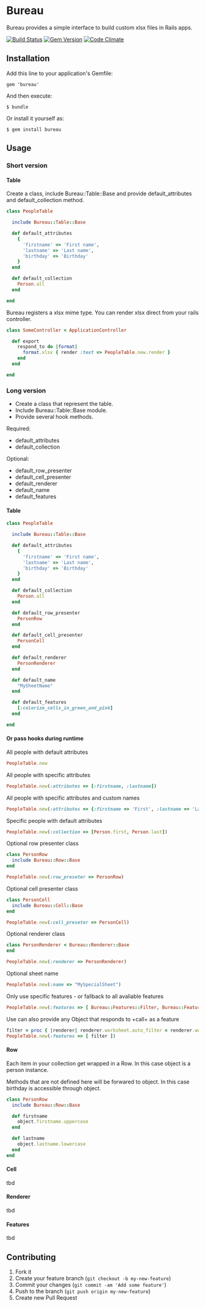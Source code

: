 # Bureau

Bureau provides a simple interface to build custom xlsx files in Rails apps.

[![Build Status](https://secure.travis-ci.org/neopoly/bureau.png?branch=master)](http://travis-ci.org/neopoly/bureau) [![Gem Version](https://badge.fury.io/rb/bureau.png)](http://badge.fury.io/rb/bureau) [![Code Climate](https://codeclimate.com/github/neopoly/bureau.png)](https://codeclimate.com/github/neopoly/bureau)

## Installation

Add this line to your application's Gemfile:

    gem 'bureau'

And then execute:

    $ bundle

Or install it yourself as:

    $ gem install bureau

## Usage

### Short version

#### Table

Create a class, include Bureau::Table::Base and provide default_attributes and default_collection method.

```ruby
class PeopleTable

  include Bureau::Table::Base

  def default_attributes
    {
      'firstname' => 'First name',
      'lastname' => 'Last name',
      'birthday' => 'Birthday'
    }
  end

  def default_collection
    Person.all
  end

end
```

Bureau registers a xlsx mime type. You can render xlsx direct from your rails controller.

```ruby
class SomeController < ApplicationController

  def export
    respond_to do |format|
      format.xlsx { render :text => PeopleTable.new.render }
    end
  end

end
```

### Long version

* Create a class that represent the table.
* Include Bureau::Table::Base module.
* Provide several hook methods.

Required:

* default_attributes
* default_collection

Optional:

* default_row_presenter
* default_cell_presenter
* default_renderer
* default_name
* default_features

#### Table

```ruby
class PeopleTable

  include Bureau::Table::Base

  def default_attributes
    {
      'firstname' => 'First name',
      'lastname' => 'Last name',
      'birthday' => 'Birthday'
    }
  end

  def default_collection
    Person.all
  end

  def default_row_presenter
    PersonRow
  end

  def default_cell_presenter
    PersonCell
  end

  def default_renderer
    PersonRenderer
  end

  def default_name
    "MySheetName"
  end

  def default_features
    [:colorize_cells_in_green_and_pink]
  end

end
```

#### Or pass hooks during runtime

All people with default attributes

```ruby
PeopleTable.new
```

All people with specific attributes

```ruby
PeopleTable.new(:attributes => [:firstname, :lastname])
```

All people with specific attributes and custom names

```ruby
PeopleTable.new(:attributes => {:firstname => 'First', :lastname => 'Last'})
```

Specific people with default attributes

```ruby
PeopleTable.new(:collection => [Person.first, Person.last])
```

Optional row presenter class

```ruby
class PersonRow
  include Bureau::Row::Base
end

PeopleTable.new(:row_preseter => PersonRow)
```

Optional cell presenter class

```ruby
class PersonCell
  include Bureau::Cell::Base
end

PeopleTable.new(:cell_preseter => PersonCell)
```

Optional renderer class

```ruby
class PersonRenderer < Bureau::Renderer::Base
end

PeopleTable.new(:renderer => PersonRenderer)
```

Optional sheet name

```ruby
PeopleTable.new(:name => "MySpecialSheet")
```

Only use specific features - or fallback to all avaliable features

```ruby
PeopleTable.new(:features => [ Bureau::Features::Filter, Bureau::Features::Docked ])
```

Use can also provide any Object that responds to +call+ as a feature

```ruby
filter = proc { |renderer| renderer.worksheet.auto_filter = renderer.worksheet.dimension.sqref }
PeopleTable.new(:features => [ filter ])
```

#### Row

Each item in your collection get wrapped in a Row.
In this case object is a person instance.

Methods that are not defined here will be forwared to object.
In this case birthday is accessible through object.

```ruby
class PersonRow
  include Bureau::Row::Base

  def firstname
    object.firstname.uppercase
  end

  def lastname
    object.lastname.lowercase
  end
end
```

#### Cell

tbd

#### Renderer

tbd

#### Features

tbd

## Contributing

1. Fork it
2. Create your feature branch (`git checkout -b my-new-feature`)
3. Commit your changes (`git commit -am 'Add some feature'`)
4. Push to the branch (`git push origin my-new-feature`)
5. Create new Pull Request
